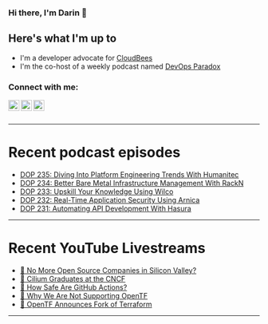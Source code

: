 ### Hi there, I'm Darin 👋

## Here's what I'm up to
- I'm a developer advocate for [CloudBees][cloudbees-website]
- I'm the co-host of a weekly podcast named [DevOps Paradox][dop-website]

### Connect with me:

[<img align="left" alt="darinpope | Twitter" width="22px" src="https://cdn.jsdelivr.net/npm/simple-icons@v3/icons/twitter.svg" />][twitter]
[<img align="left" alt="darinpope | LinkedIn" width="22px" src="https://cdn.jsdelivr.net/npm/simple-icons@v3/icons/linkedin.svg" />][linkedin]
[<img align="left" alt="darinpope | Instagram" width="22px" src="https://cdn.jsdelivr.net/npm/simple-icons@v3/icons/instagram.svg" />][instagram]

<br />
<br />

---

# Recent podcast episodes
<!-- BLOG-POST-LIST:START -->
- [DOP 235: Diving Into Platform Engineering Trends With Humanitec](https://www.devopsparadox.com/episodes/diving-into-platform-engineering-trends-with-humanitec-235/)
- [DOP 234: Better Bare Metal Infrastructure Management With RackN](https://www.devopsparadox.com/episodes/better-bare-metal-infrastructure-management-with-rackn-234/)
- [DOP 233: Upskill Your Knowledge Using Wilco](https://www.devopsparadox.com/episodes/upskill-your-knowledge-using-wilco-233/)
- [DOP 232: Real-Time Application Security Using Arnica](https://www.devopsparadox.com/episodes/real-time-application-security-using-arnica-232/)
- [DOP 231: Automating API Development With Hasura](https://www.devopsparadox.com/episodes/automating-api-development-with-hasura-231/)
<!-- BLOG-POST-LIST:END -->

---

# Recent YouTube Livestreams
<!-- YOUTUBE:START -->
- [🔴 No More Open Source Companies in Silicon Valley?](https://www.youtube.com/watch?v=DHnDNxl2_4Q)
- [🔴 Cilium Graduates at the CNCF](https://www.youtube.com/watch?v=ryeH0rWhTAA)
- [🔴 How Safe Are GitHub Actions?](https://www.youtube.com/watch?v=c3YNE71jeSY)
- [🔴 Why We Are Not Supporting OpenTF](https://www.youtube.com/watch?v=jLcImJnvVp0)
- [🔴 OpenTF Announces Fork of Terraform](https://www.youtube.com/watch?v=tccd8lvDE_8)
<!-- YOUTUBE:END -->

---


[website]: https://www.darinpope.com/
[twitter]: https://twitter.com/darinpope
[youtube]: https://youtube.com/darinpope
[instagram]: https://instagram.com/darinpope
[linkedin]: https://linkedin.com/in/darinpope
[cloudbees-website]: https://www.cloudbees.com/
[dop-website]: https://www.devopsparadox.com/

<!--
**darinpope/darinpope** is a ✨ _special_ ✨ repository because its `README.md` (this file) appears on your GitHub profile.

Here are some ideas to get you started:

- 🔭 I’m currently working on ...
- 🌱 I’m currently learning ...
- 👯 I’m looking to collaborate on ...
- 🤔 I’m looking for help with ...
- 💬 Ask me about ...
- 📫 How to reach me: ...
- 😄 Pronouns: ...
- ⚡ Fun fact: ...
-->

